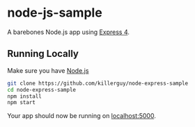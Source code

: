 # node-js-sample

A barebones Node.js app using [Express 4](http://expressjs.com/).

## Running Locally

Make sure you have [Node.js](http://nodejs.org/)

```sh
git clone https://github.com/killerguy/node-express-sample
cd node-express-sample
npm install
npm start
```

Your app should now be running on [localhost:5000](http://localhost:5000/).



